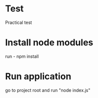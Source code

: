 # Test
Practical test

# Install node modules
run - npm install

# Run application
go to project root and run "node index.js"
